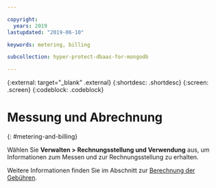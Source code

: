 ```yaml
---

copyright:
  years: 2019
lastupdated: "2019-06-10"

keywords: metering, billing

subcollection: hyper-protect-dbaas-for-mongodb

---
```


{:external: target="_blank" .external}
{:shortdesc: .shortdesc}
{:screen: .screen}
{:codeblock: .codeblock}

# Messung und Abrechnung
{: #metering-and-billing}

Wählen Sie **Verwalten > Rechnungsstellung und Verwendung** aus, um Informationen zum Messen und zur Rechnungsstellung zu erhalten.

Weitere Informationen finden Sie im Abschnitt zur [Berechnung der Gebühren](https://cloud.ibm.com/docs/billing-usage?topic=billing-usage-charges#charges).
